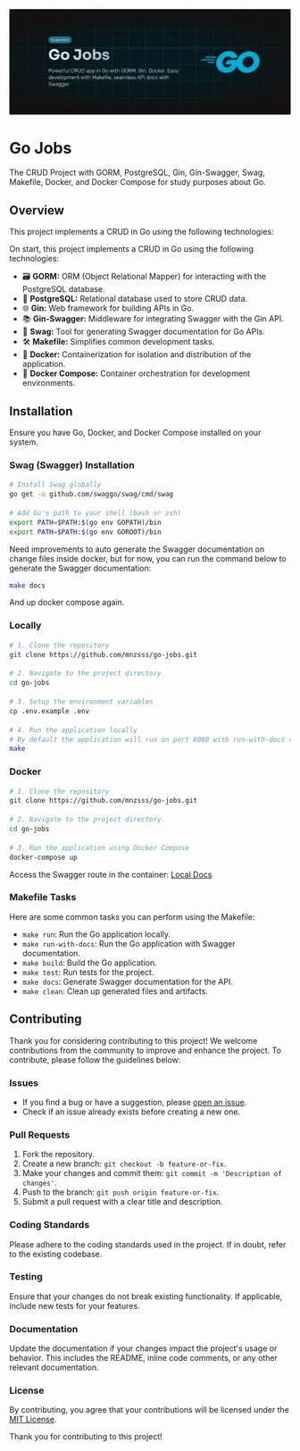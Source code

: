 <img src="./.github/images/banner.jpg" />

# Go Jobs

The CRUD Project with GORM, PostgreSQL, Gin, Gin-Swagger, Swag, Makefile, Docker, and Docker Compose for study purposes about Go.

## Overview

This project implements a CRUD in Go using the following technologies:

On start, this project implements a CRUD in Go using the following technologies:

- 🗃️ **GORM:** ORM (Object Relational Mapper) for interacting with the PostgreSQL database. 
- 🐘 **PostgreSQL:** Relational database used to store CRUD data. 
- 🌐 **Gin:** Web framework for building APIs in Go. 
- 📚 **Gin-Swagger:** Middleware for integrating Swagger with the Gin API. 
- 📖 **Swag:** Tool for generating Swagger documentation for Go APIs.
- 🛠️ **Makefile:** Simplifies common development tasks.
- 🐳 **Docker:** Containerization for isolation and distribution of the application.
- 🚢 **Docker Compose:** Container orchestration for development environments.

## Installation

Ensure you have Go, Docker, and Docker Compose installed on your system.

### Swag (Swagger) Installation

```bash
# Install Swag globally
go get -u github.com/swaggo/swag/cmd/swag

# Add Go's path to your shell (bash or zsh)
export PATH=$PATH:$(go env GOPATH)/bin
export PATH=$PATH:$(go env GOROOT)/bin
```

Need improvements to auto generate the Swagger documentation on change files inside docker, but for now, you can run the command below to generate the Swagger documentation:  

```bash
make docs
```

And up docker compose again.

### Locally

```bash
# 1. Clone the repository
git clone https://github.com/mnzsss/go-jobs.git

# 2. Navigate to the project directory
cd go-jobs

# 3. Setup the environment variables
cp .env.example .env

# 4. Run the application locally
# By default the application will run on port 8080 with run-with-docs command
make
```

### Docker

```bash
# 1. Clone the repository
git clone https://github.com/mnzsss/go-jobs.git

# 2. Navigate to the project directory
cd go-jobs

# 3. Run the application using Docker Compose
docker-compose up
```

Access the Swagger route in the container: [Local Docs](http://localhost:8080/swagger/index.html)

### Makefile Tasks

Here are some common tasks you can perform using the Makefile:

- `make run`: Run the Go application locally.
- `make run-with-docs`: Run the Go application with Swagger documentation.
- `make build`: Build the Go application.
- `make test`: Run tests for the project.
- `make docs`: Generate Swagger documentation for the API.
- `make clean`: Clean up generated files and artifacts.

## Contributing

Thank you for considering contributing to this project! We welcome contributions from the community to improve and enhance the project. To contribute, please follow the guidelines below:

### Issues

- If you find a bug or have a suggestion, please [open an issue](https://github.com/mnzsss/go-jobs/issues).
- Check if an issue already exists before creating a new one.

### Pull Requests

1. Fork the repository.
2. Create a new branch: `git checkout -b feature-or-fix`.
3. Make your changes and commit them: `git commit -m 'Description of changes'`.
4. Push to the branch: `git push origin feature-or-fix`.
5. Submit a pull request with a clear title and description.

### Coding Standards

Please adhere to the coding standards used in the project. If in doubt, refer to the existing codebase.

### Testing

Ensure that your changes do not break existing functionality. If applicable, include new tests for your features.

### Documentation

Update the documentation if your changes impact the project's usage or behavior. This includes the README, inline code comments, or any other relevant documentation.

### License

By contributing, you agree that your contributions will be licensed under the [MIT License](LICENSE).

Thank you for contributing to this project!
